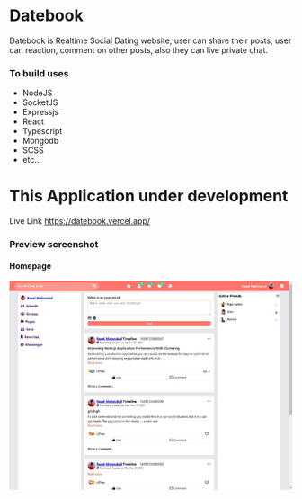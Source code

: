 # Datebook
Datebook is Realtime Social Dating website, user can share their posts, user can reaction, comment on other posts, also they can live private chat.

### To build uses 
- NodeJS
- SocketJS
- Expressjs
- React
- Typescript
- Mongodb
- SCSS
- etc...



# This Application under development

Live Link https://datebook.vercel.app/

### Preview screenshot

#### Homepage
![preview-image](client/previews/2021-12-17_115804.jpg)

<br/>

